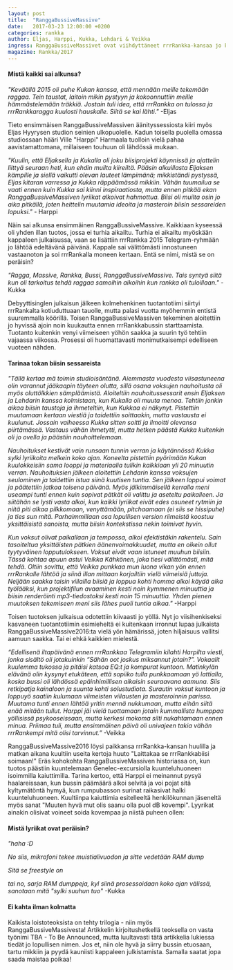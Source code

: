 ```yaml
---
layout: post
title:  "RanggaBussiveMassive"
date:   2017-03-23 12:00:00 +0200
categories: rankka
author: Eljas, Harppi, Kukka, Lehdari & Veikka
ingress: RanggaBussiveMassivet ovat viihdyttäneet rrrRankka-kansaa jo kahden vuoden ajan päättömillä ideoillaan ja piikikkäillä lyriikoillaan. Ne raikaavat bussissa, valvottavat makuupussiin kääriytyneitä matkaajia ja virittävät rrrRankalle jonottavat tunnelmaan. Mutta mistä kaikki sai alkunsa? Mistä Kukan kuuluisat lyriikat ovat peräisin? Kuka tuotoksia oikeasti tehtailee? Tämä artikkeli vastaa näihin kysymyksiin ja valottaa RanggaBussiveMassiven herkkää luomisprosessia!
magazine: Rankka/2017
---
```


#### Mistä kaikki sai alkunsa?

*"Keväällä 2015 oli puhe Kukan kanssa, että mennään meille tekemään raggaa. Tein taustat, laitoin mikin pystyyn ja kokoonnuttiin meille hämmästelemään träkkiä. Jostain tuli idea, että rrrRankka on tulossa ja rrrRankkaragga kuulosti hauskalle. Siitä se kai lähti."* -Eljas

Tieto ensimmäisen RanggaBussiveMassiven äänityssessiosta kiiri myös Eljas Hyyrysen studion seinien ulkopuolelle. Kadun toisella puolella omassa studiossaan hääri Ville "Harppi" Harmaala tuolloin vielä pahaa aavistamattomana, millaiseen touhuun oli lähdössä mukaan.

*"Kuulin, että Eljaksella ja Kukalla oli joku biisiprojekti käynnissä ja ajattelin liittyä seuraan heti, kun ehdin muilta kiireiltä. Pääsin alkuillasta Eljaksen kämpille ja siellä vaikutti olevan lauteet lämpimänä; mikkiständi pystyssä, Eljas kitaran varressa ja Kukka räppäämässä mikkiin. Vähän tuumailua se vaati ennen kuin Kukka sai kiinni inspiraatiosta, mutta ennen pitkää ekan RanggaBussiveMassiven lyriikat alkoivat hahmottua. Biisi oli muilta osin jo aika pitkällä, joten heittelin muutamia ideoita ja masteroin biisin sessareiden lopuksi."* - Harppi

Näin sai alkunsa ensimmäinen RanggaBussiveMassive. Kaikkiaan kyseessä oli yhden illan tuotos, jossa ei turhia aikailtu. Turhia ei aikailtu myöskään kappaleen julkaisussa, vaan se lisättiin rrrRankka 2015 Telegram-ryhmään jo lähtöä edeltävänä päivänä. Kappale sai välittömästi innostuneen vastaanoton ja soi rrrRankalla moneen kertaan. Entä se nimi, mistä se on peräisin?

*"Ragga, Massive, Rankka, Bussi, RanggaBussiveMassive. Tais syntyä siitä kun oli tarkoitus tehdä raggaa samoihin aikoihin kun rankka oli tuloillaan."* -Kukka

Debyyttisinglen julkaisun jälkeen kolmehenkinen tuotantotiimi siirtyi rrrRankalta kotiuduttuaan tauolle, mutta palasi vuotta myöhemmin entistä suuremmalla köörillä. Toisen RanggaBussiveMassiven tekeminen aloitettiin jo hyvissä ajoin noin kuukautta ennen rrrRankkabussin starttaamista. Tuotanto kuitenkin venyi viimeiseen yöhön saakka ja suurin työ tehtiin vajaassa viikossa. Prosessi oli huomattavasti monimutkaisempi edelliseen vuoteen nähden.

#### Tarinaa tokan biisin sessareista

*"Tällä kertaa mä toimin studioisäntänä. Aiemmasta vuodesta viisastuneena olin varannut jääkaapin täyteen olutta, sillä osana voksujen nauhoitusta oli myös oluttölkkien sämpläämistä. Aloiteltiin nauhoitussessarit ensin Eljaksen ja Lehdarin kanssa kolmistaan, kun Kukalla oli muuta menoa. Tehtiin jonkin aikaa biisin taustoja ja ihmeteltiin, kun Kukkaa ei näkynyt. Pistettiin muutamaan kertaan viestiä ja taidettiin soittaakin, mutta vastausta ei kuulunut. Jossain vaiheessa Kukka sitten soitti ja ilmoitti olevansa piirtämässä. Vastaus vähän ihmetytti, mutta hetken päästä Kukka kuitenkin oli jo ovella ja päästiin nauhoittelemaan.*

*Nauhoitukset kestivät vain runsaan tunnin verran ja käytännössä Kukka sylki lyriikoita melkein koko ajan. Koneelta pistettiin pyörimään Kukan kuulokkeisiin sama looppi ja materiaalia tulikin kaikkiaan yli 20 minuutin verran. Nauhoituksien jälkeen aloitettiin Lehdarin kanssa voksujen seulominen ja taidettiin istua siinä kuutisen tuntia. Sen jälkeen loppui voimat ja päätettiin jatkaa toisena päivänä. Myös jälkimmäisellä kerralla meni useampi tunti ennen kuin sopivat pätkät oli valittu ja aseteltu paikalleen. Ja siitähän se lysti vasta alkoi, kun kaikki lyriikat eivät edes osuneet rytmiin ja niitä piti alkaa pilkkomaan, venyttämään, pitchaamaan (ei siis se hissipuhe) ja ties sun mitä. Parhaimmillaan osa lopullisen version riimeistä koostuu yksittäisistä sanoista, mutta biisin kontekstissa nekin toimivat hyvin.*

*Kun voksut olivat paikallaan ja tempossa, alkoi efektistäkin rakentelu. Sain tasoiteltua yksittäisten pätkien äänenvoimakkuudet, mutta en oikein ollut tyytyväinen lopputulokseen. Voksut eivät vaan istuneet muuhun biisiin. Tässä kohtaa apuun astui Veikka Kähkönen, joka tiesi välittömästi, mitä tehdä. Oltiin sovittu, että Veikka punkkaa mun luona vikan yön ennen rrrRankalle lähtöä ja siinä illan mittaan korjailtiin vielä viimeisiä juttuja. Neljään saakka taisin viilailla biisiä ja loppua kohti homma alkoi käydä aika työlääksi, kun projektifilun avaaminen kesti noin kymmenen minuuttia ja biisin renderöinti mp3-tiedostoksi kesti noin 15 minuuttia. Yhden pienen muutoksen tekemiseen meni siis lähes puoli tuntia aikaa."* -Harppi

Toisen tuotoksen julkaisua odotettiin kiivaasti jo yöllä. Nyt jo viisihenkiseksi kasvaneen tuotantotiimin esimieheltä ei kuitenkaan irronnut lupaa julkaista RanggaBussiveMassive2016:ta vielä yön hämärissä, joten hiljaisuus vallitsi aamuun saakka. Tai ei ehkä kaikkien mielestä.

*“Edellisenä iltapäivänä ennen rrrRankkaa Telegramiin kilahti Harpilta viesti, jonka sisältö oli jotakuinkin “Sähän oot joskus miksannut jotain?”. Vokaalit kuulemma tukossa ja pitäisi katsoa EQ:t ja kompurat kuntoon. Matinkylän elävänä olin kysynyt etukäteen, että sopiiko tulla punkkaamaan yö lattialla, koska bussi oli lähdössä epäinhimillisen aikaisin seuraavana aamuna. Siis retkipatja kainaloon ja suunta kohti solustudiota. Surautin voksut kuntoon ja loppuyö saatiin kulumaan viimeisten viilausten ja masteroinnin parissa. Muutama tunti ennen lähtöä yritin mennä nukkumaan, mutta eihän siitä enää mitään tullut. Harppi jäi vielä tuottamaan jotain kummallista humppaa yöllisissä psykooseissaan, mutta kerkesi mokoma silti nukahtamaan ennen minua. Priimaa tuli, mutta ensimmäinen päivä oli univajeen takia vähän rrrRankempi mitä olisi tarvinnut.”* -Veikka

RanggaBussiveMassive2016 löysi paikkansa rrrRankka-kansan huulilla ja matkan aikana kuultiin useita kertoja huuto "Laittakaa se rrrRankkabiisi soimaan!" Eräs kohokohta RanggaBussiveMassiven historiassa on, kun tuotos päästiin kuuntelemaan Genelec-excursiolla kuunteluhuoneen isoimmilla kaiuttimilla. Tarina kertoo, että Harppi ei meinannut pysyä haalareissaan, kun bussin päämäärä alkoi selvitä ja voi pojat sitä kyltymätöntä hymyä, kun rumpubasson surinat raikasivat halki kuunteluhuoneen. Kuultiinpa kaiuttimia esitelleeltä henkilökunnan jäseneltä myös sanat "Muuten hyvä mut olis saanu olla puol dB kovempi". Lyyrikat ainakin olisivat voineet soida kovempaa ja niistä puheen ollen:

#### Mistä lyriikat ovat peräisin?

*"haha :D*

*No siis, mikrofoni tekee muistialivuodon ja sitte vedetään RAM dump*

*Sitä se freestyle on*

*tai no, sarja RAM dumppeja, kyl siinä prosessoidaan koko ajan välissä, sanotaan mitä "sylki suuhun tuo"* -Kukka

#### Ei kahta ilman kolmatta

Kaikista loistoteoksista on tehty trilogia - niin myös RanggaBussiveMassivesta! Artikkelin kirjoitushetkellä teoksella on vasta työnimi TBA - To Be Announced, mutta luultavasti tätä artikkelia lukiessa tiedät jo lopullisen nimen. Jos et, niin ole hyvä ja siirry bussin etuosaan, tartu mikkiin ja pyydä kauniisti kappaleen julkistamista. Samalla saatat jopa saada maistaa poikaa!

